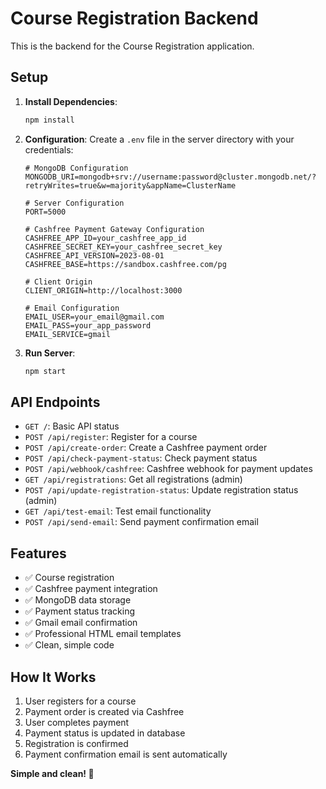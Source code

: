 # Course Registration Backend

This is the backend for the Course Registration application.

## Setup

1.  **Install Dependencies**:
    ```bash
    npm install
    ```
2.  **Configuration**:
    Create a `.env` file in the server directory with your credentials:

    ```env
    # MongoDB Configuration
    MONGODB_URI=mongodb+srv://username:password@cluster.mongodb.net/?retryWrites=true&w=majority&appName=ClusterName

    # Server Configuration
    PORT=5000

    # Cashfree Payment Gateway Configuration
    CASHFREE_APP_ID=your_cashfree_app_id
    CASHFREE_SECRET_KEY=your_cashfree_secret_key
    CASHFREE_API_VERSION=2023-08-01
    CASHFREE_BASE=https://sandbox.cashfree.com/pg

    # Client Origin
    CLIENT_ORIGIN=http://localhost:3000

    # Email Configuration
    EMAIL_USER=your_email@gmail.com
    EMAIL_PASS=your_app_password
    EMAIL_SERVICE=gmail
    ```

3.  **Run Server**:
    ```bash
    npm start
    ```

## API Endpoints

-   `GET /`: Basic API status
-   `POST /api/register`: Register for a course
-   `POST /api/create-order`: Create a Cashfree payment order
-   `POST /api/check-payment-status`: Check payment status
-   `POST /api/webhook/cashfree`: Cashfree webhook for payment updates
-   `GET /api/registrations`: Get all registrations (admin)
-   `POST /api/update-registration-status`: Update registration status (admin)
-   `GET /api/test-email`: Test email functionality
-   `POST /api/send-email`: Send payment confirmation email

## Features

- ✅ Course registration
- ✅ Cashfree payment integration
- ✅ MongoDB data storage
- ✅ Payment status tracking
- ✅ Gmail email confirmation
- ✅ Professional HTML email templates
- ✅ Clean, simple code

## How It Works

1. User registers for a course
2. Payment order is created via Cashfree
3. User completes payment
4. Payment status is updated in database
5. Registration is confirmed
6. Payment confirmation email is sent automatically

**Simple and clean! 🚀**